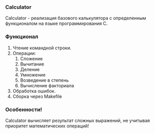 ### Calculator

Calculator - реализация базового калькулятора с определенным функционалом на языке программирования С.

### Функционал

1. Чтение командной строки.
2. Операции:
    1. Сложение
    2. Вычитание
    3. Деление
    4. Умножение
    5. Возведение в степень
    6. Вычисление факториала
3. Обработка ошибок.
4. Сборка через Makefile

### Особенности!

Calculator вычисляет результат сложных выражений, не учитывая приоритет математических операций!

###


